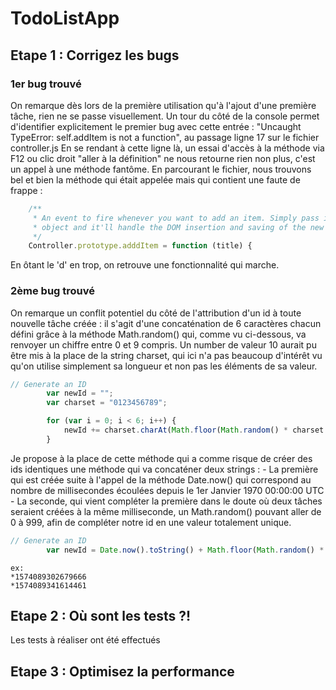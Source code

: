 # TodoListApp

## Etape 1 : Corrigez les bugs

### 1er bug trouvé

On remarque dès lors de la première utilisation qu'à l'ajout d'une première tâche, rien ne se passe visuellement. Un tour du côté de la console permet d'identifier explicitement le premier bug avec cette entrée : "Uncaught TypeError: self.addItem is not a function", au passage ligne 17 sur le fichier controller.js
En se rendant à cette ligne là, un essai d'accès à la méthode via F12 ou clic droit "aller à la définition" ne nous retourne rien non plus, c'est un appel à une méthode fantôme. En parcourant le fichier, nous trouvons bel et bien la méthode qui était appelée mais qui contient une faute de frappe :

```javascript
	/**
	 * An event to fire whenever you want to add an item. Simply pass in the event
	 * object and it'll handle the DOM insertion and saving of the new item.
	 */
	Controller.prototype.adddItem = function (title) {
```
En ôtant le 'd' en trop, on retrouve une fonctionnalité qui marche.

### 2ème bug trouvé

On remarque un conflit potentiel du côté de l'attribution d'un id à toute nouvelle tâche créée : il s'agit d'une concaténation de 6 caractères chacun défini grâce à la méthode Math.random() qui, comme vu ci-dessous, va renvoyer un chiffre entre 0 et 9 compris. Un number de valeur 10 aurait pu être mis à la place de la string charset, qui ici n'a pas beaucoup d'intérêt vu qu'on utilise simplement sa longueur et non pas les éléments de sa valeur.

```javascript
// Generate an ID
	    var newId = ""; 
	    var charset = "0123456789";

        for (var i = 0; i < 6; i++) {
     		newId += charset.charAt(Math.floor(Math.random() * charset.length));
        }
```

Je propose à la place de cette méthode qui a comme risque de créer des ids identiques une méthode qui va concaténer deux strings :
    - La première qui est créée suite à l'appel de la méthode Date.now() qui correspond au nombre de millisecondes écoulées depuis le 1er Janvier 1970 00:00:00 UTC
    - La seconde, qui vient compléter la première dans le doute où deux tâches seraient créées à la même milliseconde, un Math.random() pouvant aller de 0 à 999, afin de compléter notre id en une valeur totalement unique.

```javascript
// Generate an ID
		var newId = Date.now().toString() + Math.floor(Math.random() * 1000);
```

    ex: 
    *1574089302679666
    *1574089341614461


## Etape 2 : Où sont les tests ?!

Les tests à réaliser ont été effectués

## Etape 3 : Optimisez la performance
